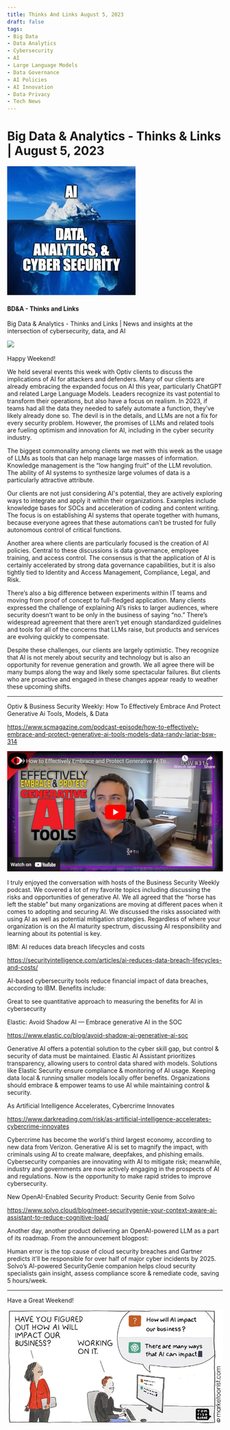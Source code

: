 ```yaml
---
title: Thinks And Links August 5, 2023
draft: false
tags:
- Big Data
- Data Analytics
- Cybersecurity
- AI
- Large Language Models
- Data Governance
- AI Policies
- AI Innovation
- Data Privacy
- Tech News
---
```


# Big Data & Analytics - Thinks & Links | August 5, 2023

![](../images\1679742887729)

#### BD&A - Thinks and Links

Big Data & Analytics - Thinks and Links | News and insights at the intersection of cybersecurity, data, and AI

![](../https://media.licdn.com/mediaD4E12AQEgwhIrJepylg)

Happy Weekend!

We held several events this week with Optiv clients to discuss the implications of AI for attackers and defenders. Many of our clients are already embracing the expanded focus on AI this year, particularly ChatGPT and related Large Language Models. Leaders recognize its vast potential to transform their operations, but also have a focus on realism. In 2023, if teams had all the data they needed to safely automate a function, they’ve likely already done so. The devil is in the details, and LLMs are not a fix for every security problem. However, the promises of LLMs and related tools are fueling optimism and innovation for AI, including in the cyber security industry.

The biggest commonality among clients we met with this week as the usage of LLMs as tools that can help manage large masses of information. Knowledge management is the “low hanging fruit” of the LLM revolution. The ability of AI systems to synthesize large volumes of data is a particularly attractive attribute.

Our clients are not just considering AI's potential, they are actively exploring ways to integrate and apply it within their organizations. Examples include knowledge bases for SOCs and acceleration of coding and content writing. The focus is on establishing AI systems that operate together with humans, because everyone agrees that these automations can’t be trusted for fully autonomous control of critical functions.

Another area where clients are particularly focused is the creation of AI policies. Central to these discussions is data governance, employee training, and access control. The consensus is that the application of AI is certainly accelerated by strong data governance capabilities, but it is also tightly tied to Identity and Access Management, Compliance, Legal, and Risk.

There’s also a big difference between experiments within IT teams and moving from proof of concept to full-fledged application. Many clients expressed the challenge of explaining AI’s risks to larger audiences, where security doesn’t want to be only in the business of saying “no.” There’s widespread agreement that there aren’t yet enough standardized guidelines and tools for all of the concerns that LLMs raise, but products and services are evolving quickly to compensate.

Despite these challenges, our clients are largely optimistic. They recognize that AI is not merely about security and technology but is also an opportunity for revenue generation and growth. We all agree there will be many bumps along the way and likely some spectacular failures. But clients who are proactive and engaged in these changes appear ready to weather these upcoming shifts.

---

Optiv & Business Security Weekly: How To Effectively Embrace And Protect Generative Ai Tools, Models, & Data

https://www.scmagazine.com/podcast-episode/how-to-effectively-embrace-and-protect-generative-ai-tools-models-data-randy-lariar-bsw-314

![No alt text provided for this image](../images\1691201178544)

I truly enjoyed the conversation with hosts of the Business Security Weekly podcast. We covered a lot of my favorite topics including discussing the risks and opportunities of generative AI. We all agreed that the “horse has left the stable” but many organizations are moving at different paces when it comes to adopting and securing AI. We discussed the risks associated with using AI as well as potential mitigation strategies. Regardless of where your organization is on the AI maturity spectrum, discussing AI responsibility and learning about its potential is key.

IBM: AI reduces data breach lifecycles and costs

https://securityintelligence.com/articles/ai-reduces-data-breach-lifecycles-and-costs/

AI-based cybersecurity tools reduce financial impact of data breaches, according to IBM. Benefits include:

Great to see quantitative approach to measuring the benefits for AI in cybersecurity

Elastic: Avoid Shadow AI — Embrace generative AI in the SOC

https://www.elastic.co/blog/avoid-shadow-ai-generative-ai-soc

Generative AI offers a potential solution to the cyber skill gap, but control & security of data must be maintained. Elastic AI Assistant prioritizes transparency, allowing users to control data shared with models. Solutions like Elastic Security ensure compliance & monitoring of AI usage. Keeping data local & running smaller models locally offer benefits. Organizations should embrace & empower teams to use AI while maintaining control & security.

As Artificial Intelligence Accelerates, Cybercrime Innovates

https://www.darkreading.com/risk/as-artificial-intelligence-accelerates-cybercrime-innovates

Cybercrime has become the world's third largest economy, according to new data from Verizon. Generative AI is set to magnify the impact, with criminals using AI to create malware, deepfakes, and phishing emails. Cybersecurity companies are innovating with AI to mitigate risk; meanwhile, industry and governments are now actively engaging in the prospects of AI and regulations. Now is the opportunity to make rapid strides to improve cybersecurity.

New OpenAI-Enabled Security Product: Security Genie from Solvo

https://www.solvo.cloud/blog/meet-securitygenie-your-context-aware-ai-assistant-to-reduce-cognitive-load/

Another day, another product delivering an OpenAI-powered LLM as a part of its roadmap. From the announcement blogpost:

Human error is the top cause of cloud security breaches and Gartner predicts it'll be responsible for over half of major cyber incidents by 2025. Solvo’s AI-powered SecurityGenie companion helps cloud security specialists gain insight, assess compliance score & remediate code, saving 5 hours/week.

---

Have a Great Weekend!

![No alt text provided for this image](../images\1691201251766)
